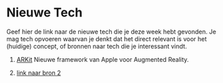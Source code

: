 Nieuwe Tech 
===========

Geef hier de link naar de nieuwe tech die je deze week hebt gevonden.
Je mag tech opvoeren waarvan je denkt dat het direct relevant is voor het (huidige) concept, of bronnen naar 
  tech die je interessant vindt.

1. [ARKit](https://developer.apple.com/arkit/)
Nieuwe framework van Apple voor Augmented Reality. 

2. [link naar bron 2](https://google.com)  
